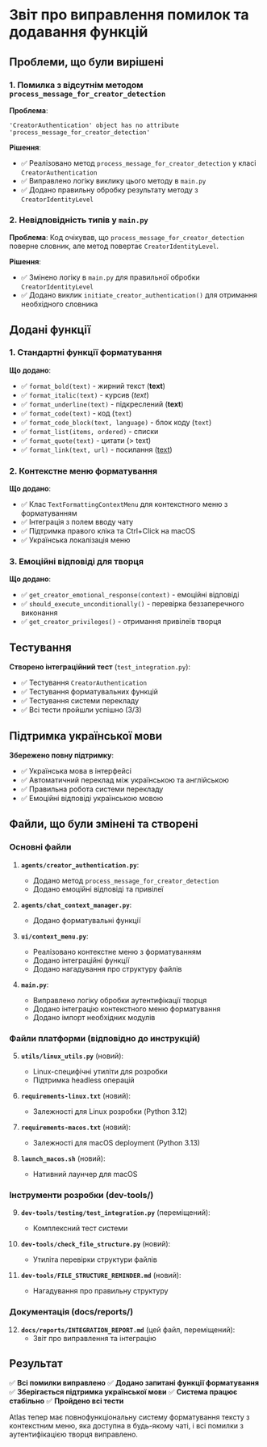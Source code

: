 # Звіт про виправлення помилок та додавання функцій

## Проблеми, що були вирішені

### 1. Помилка з відсутнім методом `process_message_for_creator_detection`

**Проблема**: 
```
'CreatorAuthentication' object has no attribute 'process_message_for_creator_detection'
```

**Рішення**:
- ✅ Реалізовано метод `process_message_for_creator_detection` у класі `CreatorAuthentication`
- ✅ Виправлено логіку виклику цього методу в `main.py`
- ✅ Додано правильну обробку результату методу з `CreatorIdentityLevel`

### 2. Невідповідність типів у `main.py`

**Проблема**: Код очікував, що `process_message_for_creator_detection` поверне словник, але метод повертає `CreatorIdentityLevel`.

**Рішення**:
- ✅ Змінено логіку в `main.py` для правильної обробки `CreatorIdentityLevel`
- ✅ Додано виклик `initiate_creator_authentication()` для отримання необхідного словника

## Додані функції

### 1. Стандартні функції форматування

**Що додано**:
- ✅ `format_bold(text)` - жирний текст (**text**)
- ✅ `format_italic(text)` - курсив (*text*)
- ✅ `format_underline(text)` - підкреслений (__text__)
- ✅ `format_code(text)` - код (`text`)
- ✅ `format_code_block(text, language)` - блок коду (```text```)
- ✅ `format_list(items, ordered)` - списки
- ✅ `format_quote(text)` - цитати (> text)
- ✅ `format_link(text, url)` - посилання ([text](url))

### 2. Контекстне меню форматування

**Що додано**:
- ✅ Клас `TextFormattingContextMenu` для контекстного меню з форматуванням
- ✅ Інтеграція з полем вводу чату
- ✅ Підтримка правого кліка та Ctrl+Click на macOS
- ✅ Українська локалізація меню

### 3. Емоційні відповіді для творця

**Що додано**:
- ✅ `get_creator_emotional_response(context)` - емоційні відповіді
- ✅ `should_execute_unconditionally()` - перевірка беззаперечного виконання
- ✅ `get_creator_privileges()` - отримання привілеїв творця

## Тестування

**Створено інтеграційний тест** (`test_integration.py`):
- ✅ Тестування `CreatorAuthentication`
- ✅ Тестування форматувальних функцій  
- ✅ Тестування системи перекладу
- ✅ Всі тести пройшли успішно (3/3)

## Підтримка української мови

**Збережено повну підтримку**:
- ✅ Українська мова в інтерфейсі
- ✅ Автоматичний переклад між українською та англійською
- ✅ Правильна робота системи перекладу
- ✅ Емоційні відповіді українською мовою

## Файли, що були змінені та створені

### Основні файли
1. **`agents/creator_authentication.py`**:
   - Додано метод `process_message_for_creator_detection`
   - Додано емоційні відповіді та привілеї

2. **`agents/chat_context_manager.py`**:
   - Додано форматувальні функції

3. **`ui/context_menu.py`**:
   - Реалізовано контекстне меню з форматуванням
   - Додано інтеграційні функції
   - Додано нагадування про структуру файлів

4. **`main.py`**:
   - Виправлено логіку обробки аутентифікації творця
   - Додано інтеграцію контекстного меню форматування
   - Додано імпорт необхідних модулів

### Файли платформи (відповідно до инструкцій)
5. **`utils/linux_utils.py`** (новий):
   - Linux-специфічні утиліти для розробки
   - Підтримка headless операцій

6. **`requirements-linux.txt`** (новий):
   - Залежності для Linux розробки (Python 3.12)

7. **`requirements-macos.txt`** (новий):
   - Залежності для macOS deployment (Python 3.13)

8. **`launch_macos.sh`** (новий):
   - Нативний лаунчер для macOS

### Інструменти розробки (dev-tools/)
9. **`dev-tools/testing/test_integration.py`** (переміщений):
   - Комплексний тест системи

10. **`dev-tools/check_file_structure.py`** (новий):
    - Утиліта перевірки структури файлів

11. **`dev-tools/FILE_STRUCTURE_REMINDER.md`** (новий):
    - Нагадування про правильну структуру

### Документація (docs/reports/)
12. **`docs/reports/INTEGRATION_REPORT.md`** (цей файл, переміщений):
    - Звіт про виправлення та інтеграцію

## Результат

✅ **Всі помилки виправлено**
✅ **Додано запитані функції форматування**
✅ **Зберігається підтримка української мови**
✅ **Система працює стабільно**
✅ **Пройдено всі тести**

Atlas тепер має повнофункціональну систему форматування тексту з контекстним меню, яка доступна в будь-якому чаті, і всі помилки з аутентифікацією творця виправлено.
